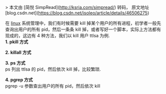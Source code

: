 \> 本文由 \[简悦 SimpRead\](http://ksria.com/simpread/) 转码， 原文地址 \[blog.csdn.net\](https://blog.csdn.net/isoleo/article/details/46506275)

在 [linux](http://www.ttlsa.com/nginx/nginx-and-lua/ "Nginx 与 Lua") 系统管理中，我们有时候需要 kill 掉某个用户的所有进程，初学者一般先查询出用户的所有 pid，然后一条条 kill 掉，或者写好一个脚本，实际上方法都有现成的，这边有 4 种方法，我们以 kill 用户 ttlsa 为例.  
**1\. pkill 方式**

**2\. killall 方式**

**3\. ps 方式**  
ps 列出 ttlsa 的 pid，然后依次 kill 掉，比较繁琐.

**4\. pgrep 方式**  
pgrep -u 参数查出用户的所有 pid，然后依次 kill